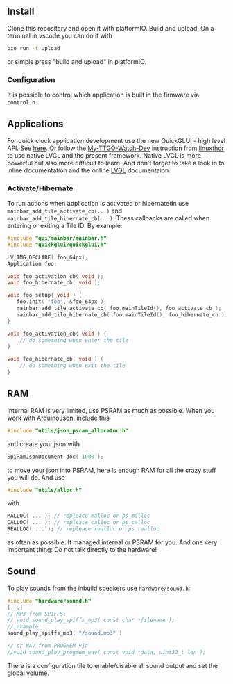 ## Install

Clone this repository and open it with platformIO. Build and upload. On a terminal in vscode you can do it with

```bash
pio run -t upload
```

or simple press "build and upload" in platformIO.

### Configuration

It is possible to control which application is built in the firmware via `control.h`.

## Applications

For quick clock application development use the new QuickGLUI - high level API. See [here](https://github.com/sharandac/My-TTGO-Watch/pull/163).
Or follow the [My-TTGO-Watch-Dev](https://github.com/linuxthor/My-TTGO-Watch-Dev) instruction from [linuxthor](https://github.com/linuxthor) to use native LVGL and the present framework. Native LVGL is more powerful but also more difficult to learn. And don't forget to take a look in to inline documentation and the online [LVGL](https://docs.lvgl.io/v7/en/html/) documentaion.

### Activate/Hibernate

To run actions when application is activated or hibernatedn use `mainbar_add_tile_activate_cb(...)` and `mainbar_add_tile_hibernate_cb(...)`.
Thess callbacks are called when entering or exiting a Tile ID. By example:

```C
#include "gui/mainbar/mainbar.h"
#include "quickglui/quickglui.h"

LV_IMG_DECLARE( foo_64px);
Application foo;

void foo_activation_cb( void );
void foo_hibernate_cb( void );

void foo_setup( void ) {
   foo.init( "foo", &foo_64px );
   mainbar_add_tile_activate_cb( foo.mainTileId(), foo_activate_cb );
   mainbar_add_tile_hibernate_cb( foo.mainTileId(), foo_hibernate_cb );
}

void foo_activation_cb( void ) {
    // do something when enter the tile
}

void foo_hibernate_cb( void ) {
    // do something when exit the tile
}
```

## RAM

Internal RAM is very limited, use PSRAM as much as possible. When you work with ArduinoJson, include this

```c
#include "utils/json_psram_allocator.h"
```

and create your json with

```c
SpiRamJsonDocument doc( 1000 );
```

to move your json into PSRAM, here is enough RAM for all the crazy stuff you will do. And use

```c
#include "utils/alloc.h"
```
with
```c
MALLOC( ... ); // repleace malloc or ps_malloc
CALLOC( ... ); // repleace calloc or ps_calloc
REALLOC( ... ); // repleace realloc or ps_realloc
```

as often as possible. It managed internal or PSRAM for you.
And one very important thing: Do not talk directly to the hardware!

## Sound
To play sounds from the inbuild speakers use `hardware/sound.h`:

```c
#include "hardware/sound.h"
[...]
// MP3 from SPIFFS:
// void sound_play_spiffs_mp3( const char *filename );
// example:
sound_play_spiffs_mp3( "/sound.mp3" )

// or WAV from PROGMEM via
//void sound_play_progmem_wav( const void *data, uint32_t len );

```

There is a configuration tile to enable/disable all sound output and set the global volume.
